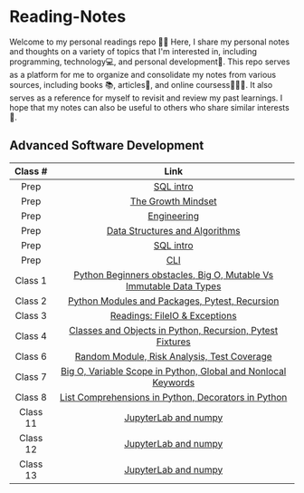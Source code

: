 # Reading-Notes
Welcome to my personal readings repo 🐱‍👤 Here, I share my personal notes and thoughts on a variety of topics that I'm interested in, including programming, technology💻, and personal development🚀. This repo serves as a platform for me to organize and consolidate my notes from various sources, including books 📚, articles📃, and online coursess👨🏻‍💻. It also serves as a reference for myself to revisit and review my past learnings. I hope that my notes can also be useful to others who share similar interests🤟. 
## Advanced Software Development
| Class # | Link |
|:-------:|:----:|
| Prep |[SQL intro](https://github.com/mshnas9/Reading-Notes/blob/main/src/SQL_Intro.md)|
| Prep |[The Growth Mindset](https://github.com/mshnas9/Reading-Notes/blob/main/src/The%20Growth%20Mindset.md)|
| Prep |[Engineering](https://github.com/mshnas9/Reading-Notes/blob/main/src/Engineering.md)|
| Prep |[Data Structures and Algorithms](https://github.com/mshnas9/Reading-Notes/blob/main/src/dsa.md)|
| Prep |[SQL intro](https://github.com/mshnas9/Reading-Notes/blob/main/src/SQL_Intro.md)|
| Prep |[CLI](https://github.com/mshnas9/Reading-Notes/blob/main/src/cli.md)|
| Class 1 |[Python Beginners obstacles, Big O, Mutable Vs Immutable Data Types ](https://github.com/mshnas9/Reading-Notes/blob/main/src/Class1.md)|
| Class 2 |[Python Modules and Packages, Pytest, Recursion](https://github.com/mshnas9/Reading-Notes/blob/main/src/Class2.md)|
| Class 3 |[Readings: FileIO & Exceptions](https://github.com/mshnas9/Reading-Notes/blob/main/src/class3.md)|
| Class 4 |[Classes and Objects in Python, Recursion, Pytest Fixtures](https://github.com/mshnas9/Reading-Notes/blob/main/src/class4.md)|
| Class 6 |[Random Module, Risk Analysis, Test Coverage](https://github.com/mshnas9/Reading-Notes/blob/main/src/class6.md)|
| Class 7 |[Big O, Variable Scope in Python,  Global and Nonlocal Keywords](https://github.com/mshnas9/Reading-Notes/blob/main/src/class7.md)|
| Class 8 |[List Comprehensions in Python, Decorators in Python](https://github.com/mshnas9/Reading-Notes/blob/main/src/class8.md)|
| Class 11 |[JupyterLab and numpy](https://github.com/mshnas9/Reading-Notes/blob/main/src/class11.md)|
| Class 12 |[JupyterLab and numpy](https://github.com/mshnas9/Reading-Notes/blob/main/src/class12.md)|
| Class 13 |[JupyterLab and numpy](https://github.com/mshnas9/Reading-Notes/blob/main/src/class13.md)|





